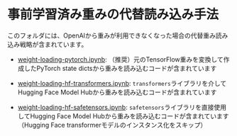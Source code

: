 # 事前学習済み重みの代替読み込み手法

このフォルダには、OpenAIから重みが利用できなくなった場合の代替重み読み込み戦略が含まれています。

- [weight-loading-pytorch.ipynb](weight-loading-pytorch.ipynb): （推奨）元のTensorFlow重みを変換して作成したPyTorch state dictsから重みを読み込むコードが含まれています

- [weight-loading-hf-transformers.ipynb](weight-loading-hf-transformers.ipynb): `transformers`ライブラリを介してHugging Face Model Hubから重みを読み込むコードが含まれています

- [weight-loading-hf-safetensors.ipynb](weight-loading-hf-safetensors.ipynb): `safetensors`ライブラリを直接使用してHugging Face Model Hubから重みを読み込むコードが含まれています（Hugging Face transformerモデルのインスタンス化をスキップ）